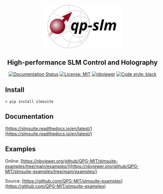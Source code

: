 <p align="center">
<img src="docs/source/static/qp-slm.svg" width="256">
</p>

<h2 align="center">High-performance SLM Control and Holography</h2>

<p align="center">
<a href="https://slmsuite.readthedocs.io/en/latest"><img alt="Documentation Status" src="https://readthedocs.org/projects/slmsuite/badge/?version=latest"></a>
<a href="https://github.com/QPG-MIT/slmsuite/blob/main/LICENSE"><img alt="License: MIT" src="https://img.shields.io/github/license/QPG-MIT/slmsuite?color=purple"></a>
<!--<a href="https://pepy.tech/project/slmsuite"><img alt="Downloads" src="https://pepy.tech/badge/slmsuite"></a>-->
<a href="https://nbviewer.org/github/QPG-MIT/slmsuite-examples/tree/main/examples/"><image alt="nbviewer" src="https://raw.githubusercontent.com/jupyter/design/master/logos/Badges/nbviewer_badge.svg"></a>
<a href="https://github.com/psf/black"><img alt="Code style: black" src="https://img.shields.io/badge/code%20style-black-000000.svg"></a>
</p>

## Install
```console
> pip install slmsuite
```

## Documentation
[https://slmsuite.readthedocs.io/en/latest/](https://slmsuite.readthedocs.io/en/latest/)

## Examples
Online:
[https://nbviewer.org/github/QPG-MIT/slmsuite-examples/tree/main/examples/](https://nbviewer.org/github/QPG-MIT/slmsuite-examples/tree/main/examples/)

Source:
[https://github.com/QPG-MIT/slmsuite-examples](https://github.com/QPG-MIT/slmsuite-examples)

